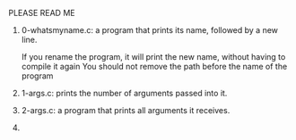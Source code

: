 PLEASE READ ME

1. 0-whatsmyname.c: a program that prints its name, followed by a new line.

    If you rename the program, it will print the new name, without having to compile it again
    You should not remove the path before the name of the program
2. 1-args.c: prints the number of arguments passed into it.
3. 2-args.c: a program that prints all arguments it receives.
4. 
